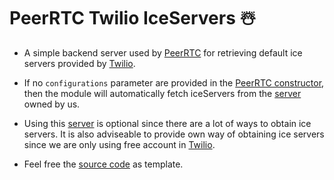 # PeerRTC Twilio IceServers ☃️
* A simple backend server used by [PeerRTC](https://github.com/PeerRTC/PeerRTC) for retrieving default ice servers provided by [Twilio](https://www.twilio.com/).

* If no `configurations` parameter are provided in the [PeerRTC constructor](https://github.com/PeerRTC/PeerRTC#peerrtc-constructor), 
then the module will automatically fetch iceServers from the [server](https://github.com/PeerRTC/PeerRTC-Twilio-IceServers) owned by us.

* Using this [server](https://github.com/PeerRTC/PeerRTC-Twilio-IceServers) is optional since there are a lot of ways to obtain ice servers. It is also adviseable to provide own
way of obtaining ice servers since we are only using free account in [Twilio](https://www.twilio.com/). 

* Feel free the [source code]((https://github.com/PeerRTC/PeerRTC-Twilio-IceServers)) as template.
